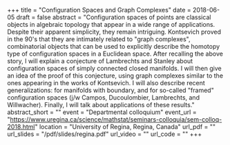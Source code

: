 +++
title = "Configuration Spaces and Graph Complexes"
date = 2018-06-05
draft = false
abstract = "Configuration spaces of points are classical objects in algebraic topology that appear in a wide range of applications. Despite their apparent simplicity, they remain intriguing. Kontsevich proved in the 90's that they are intimately related to \"graph complexes\", combinatorial objects that can be used to explicitly describe the homotopy type of configuration spaces in a Euclidean space. After recalling the above story, I will explain a conjecture of Lambrechts and Stanley about configuration spaces of simply connected closed manifolds. I will then give an idea of the proof of this conjecture, using graph complexes similar to the ones appearing in the works of Kontsevich. I will also describe recent generalizations: for manifolds with boundary, and for so-called \"framed\" configuration spaces (j/w Campos, Ducoulombier, Lambrechts, and Willwacher). Finally, I will talk about applications of these results."
abstract_short = ""
event = "Departmental colloquium"
event_url = "https://www.uregina.ca/science/mathstat/seminars-colloquia/sem-colloq-2018.html"
location = "University of Regina, Regina, Canada"
url_pdf = ""
url_slides = "/pdf/slides/regina.pdf"
url_video = ""
url_code = ""
+++

